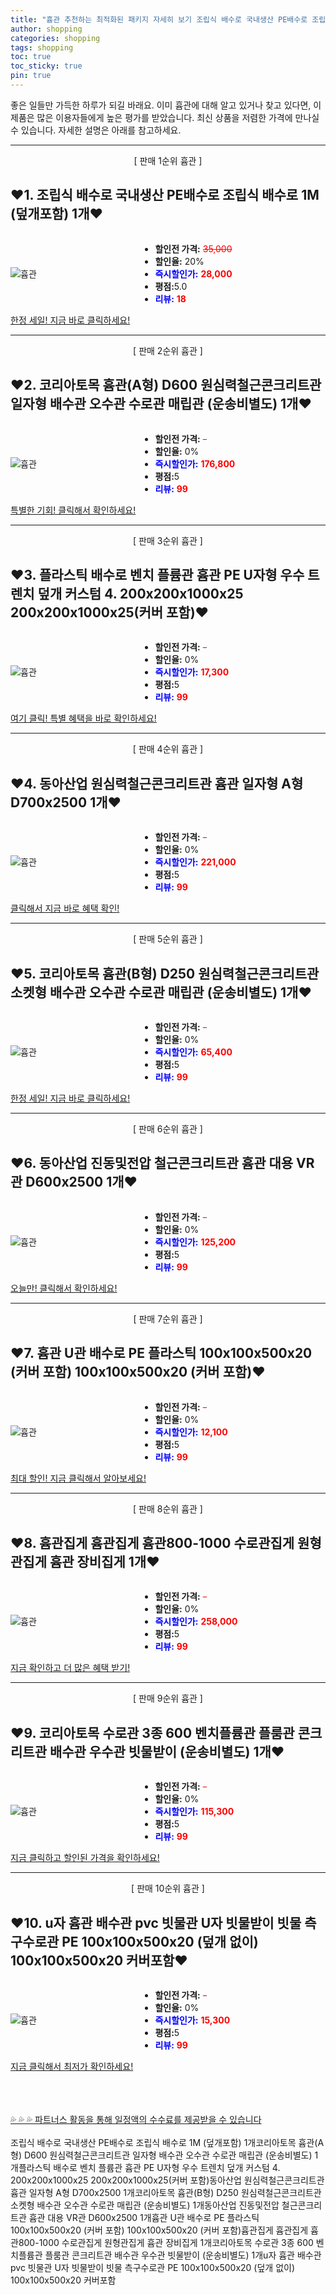 ```yaml
---
title: "흄관 추천하는 최적화된 패키지 자세히 보기 조립식 배수로 국내생산 PE배수로 조립식"
author: shopping
categories: shopping
tags: shopping
toc: true
toc_sticky: true
pin: true
---
```

좋은 일들만 가득한 하루가 되길 바래요. 이미 흄관에 대해 알고 있거나 찾고 있다면, 이 제품은 많은 이용자들에게 높은 평가를 받았습니다. 최신 상품을 저렴한 가격에 만나실 수 있습니다. 자세한 설명은 아래를 참고하세요.

---
<p class="toplist" style="margin: 0 auto; display: block; width: fit-content;">[ 판매 1순위 흄관 ]</p>

<h2><strong>❤️1. 조립식 배수로 국내생산 PE배수로 조립식 배수로 1M (덮개포함) 1개❤️</strong></h2>

<div style="display: flex; align-items: center;">
    <div style="flex: 0.4;">
        <img src="https://thumbnail6.coupangcdn.com/thumbnails/remote/230x230ex/image/vendor_inventory/9a96/1718c9ecbf9833d24ca309d77e9089bb17bab0f813f5f849e0d4072607f1.png" alt="흄관" style="max-width: 100%;">
    </div>
    <div style="flex: 0.6; margin-left: 10px;">
        <ul>
            <li><strong>할인전 가격:</strong> <del style="color: red;">35,000</del></li>
            <li><strong>할인율:</strong> 20%</li>
            <li><span style='color:blue'><strong>즉시할인가:</strong></span> <span style='color:red'><strong>28,000</strong></span></li>
            <li><strong>평점:</strong>5.0</li>
            <li><span style='color:blue'><strong>리뷰:</strong></span> <span style='color:red'><strong>18</strong></span></li>
        </ul>
    </div>
</div>
<div class="center">
    <a href="https://selin100587001.github.io?lptag=AF9450613&subid=githubio&pageKey=7647706955&traceid=V0-153&itemId=20340175650&vendorItemId=86833237266" class="myButton">
        한정 세일! 지금 바로 클릭하세요!
    </a>
</div>


---
<p class="toplist" style="margin: 0 auto; display: block; width: fit-content;">[ 판매 2순위 흄관 ]</p>

<h2><strong>❤️2. 코리아토목 흄관(A형) D600 원심력철근콘크리트관 일자형 배수관 오수관 수로관 매립관 (운송비별도) 1개❤️</strong></h2>

<div style="display: flex; align-items: center;">
    <div style="flex: 0.4;">
        <img src="https://thumbnail8.coupangcdn.com/thumbnails/remote/230x230ex/image/vendor_inventory/0636/effc1bbc918148005fcfa4b14383afc779c630f07f2c18cf1e4a8a92d1a7.jpg" alt="흄관" style="max-width: 100%;">
    </div>
    <div style="flex: 0.6; margin-left: 10px;">
        <ul>
            <li><strong>할인전 가격:</strong> <del style="color: red;">-</del></li>
            <li><strong>할인율:</strong> 0%</li>
            <li><span style='color:blue'><strong>즉시할인가:</strong></span> <span style='color:red'><strong>176,800</strong></span></li>
            <li><strong>평점:</strong>5</li>
            <li><span style='color:blue'><strong>리뷰:</strong></span> <span style='color:red'><strong>99</strong></span></li>
        </ul>
    </div>
</div>
<div class="center">
    <a href="https://selin100587001.github.io?lptag=AF9450613&subid=githubio&pageKey=7933086805&traceid=V0-153&itemId=21828424868&vendorItemId=88482656590" class="myButton">
        특별한 기회! 클릭해서 확인하세요!
    </a>
</div>


---
<p class="toplist" style="margin: 0 auto; display: block; width: fit-content;">[ 판매 3순위 흄관 ]</p>

<h2><strong>❤️3. 플라스틱 배수로 벤치 플륨관 흄관 PE U자형 우수 트렌치 덮개 커스텀 4.  200x200x1000x25 200x200x1000x25(커버 포함)❤️</strong></h2>

<div style="display: flex; align-items: center;">
    <div style="flex: 0.4;">
        <img src="https://thumbnail10.coupangcdn.com/thumbnails/remote/230x230ex/image/vendor_inventory/6d15/ad8ccc90dd22f88b49cc3b1322876d56de4ebe69483e9a51336a40f997e3.jpg" alt="흄관" style="max-width: 100%;">
    </div>
    <div style="flex: 0.6; margin-left: 10px;">
        <ul>
            <li><strong>할인전 가격:</strong> <del style="color: red;">-</del></li>
            <li><strong>할인율:</strong> 0%</li>
            <li><span style='color:blue'><strong>즉시할인가:</strong></span> <span style='color:red'><strong>17,300</strong></span></li>
            <li><strong>평점:</strong>5</li>
            <li><span style='color:blue'><strong>리뷰:</strong></span> <span style='color:red'><strong>99</strong></span></li>
        </ul>
    </div>
</div>
<div class="center">
    <a href="https://selin100587001.github.io?lptag=AF9450613&subid=githubio&pageKey=8112955103&traceid=V0-153&itemId=22991319652&vendorItemId=90300251219" class="myButton">
        여기 클릭! 특별 혜택을 바로 확인하세요!
    </a>
</div>


---
<p class="toplist" style="margin: 0 auto; display: block; width: fit-content;">[ 판매 4순위 흄관 ]</p>

<h2><strong>❤️4. 동아산업 원심력철근콘크리트관 흄관 일자형 A형 D700x2500 1개❤️</strong></h2>

<div style="display: flex; align-items: center;">
    <div style="flex: 0.4;">
        <img src="https://thumbnail8.coupangcdn.com/thumbnails/remote/230x230ex/image/vendor_inventory/f263/aa0ca439fb33011715e9557c4f52663953a3bf28564008ac385a0f77eba0.jpg" alt="흄관" style="max-width: 100%;">
    </div>
    <div style="flex: 0.6; margin-left: 10px;">
        <ul>
            <li><strong>할인전 가격:</strong> <del style="color: red;">-</del></li>
            <li><strong>할인율:</strong> 0%</li>
            <li><span style='color:blue'><strong>즉시할인가:</strong></span> <span style='color:red'><strong>221,000</strong></span></li>
            <li><strong>평점:</strong>5</li>
            <li><span style='color:blue'><strong>리뷰:</strong></span> <span style='color:red'><strong>99</strong></span></li>
        </ul>
    </div>
</div>
<div class="center">
    <a href="https://selin100587001.github.io?lptag=AF9450613&subid=githubio&pageKey=7837916853&traceid=V0-153&itemId=21329182174&vendorItemId=88387771508" class="myButton">
        클릭해서 지금 바로 혜택 확인!
    </a>
</div>


---
<p class="toplist" style="margin: 0 auto; display: block; width: fit-content;">[ 판매 5순위 흄관 ]</p>

<h2><strong>❤️5. 코리아토목 흄관(B형) D250 원심력철근콘크리트관 소켓형 배수관 오수관 수로관 매립관 (운송비별도) 1개❤️</strong></h2>

<div style="display: flex; align-items: center;">
    <div style="flex: 0.4;">
        <img src="https://thumbnail9.coupangcdn.com/thumbnails/remote/230x230ex/image/vendor_inventory/49e8/73a076856896ce010329cedc1233afbae755493464d0fee57852c5a5f871.jpg" alt="흄관" style="max-width: 100%;">
    </div>
    <div style="flex: 0.6; margin-left: 10px;">
        <ul>
            <li><strong>할인전 가격:</strong> <del style="color: red;">-</del></li>
            <li><strong>할인율:</strong> 0%</li>
            <li><span style='color:blue'><strong>즉시할인가:</strong></span> <span style='color:red'><strong>65,400</strong></span></li>
            <li><strong>평점:</strong>5</li>
            <li><span style='color:blue'><strong>리뷰:</strong></span> <span style='color:red'><strong>99</strong></span></li>
        </ul>
    </div>
</div>
<div class="center">
    <a href="https://selin100587001.github.io?lptag=AF9450613&subid=githubio&pageKey=7933086738&traceid=V0-153&itemId=21828424700&vendorItemId=88482323577" class="myButton">
        한정 세일! 지금 바로 클릭하세요!
    </a>
</div>


---
<p class="toplist" style="margin: 0 auto; display: block; width: fit-content;">[ 판매 6순위 흄관 ]</p>

<h2><strong>❤️6. 동아산업 진동및전압 철근콘크리트관 흄관 대용 VR관 D600x2500 1개❤️</strong></h2>

<div style="display: flex; align-items: center;">
    <div style="flex: 0.4;">
        <img src="https://thumbnail10.coupangcdn.com/thumbnails/remote/230x230ex/image/vendor_inventory/6293/bf3d7e8cb03bbe3d121ef4b3b008f990e2c7c45f6c7b08fe17f53488819c.jpg" alt="흄관" style="max-width: 100%;">
    </div>
    <div style="flex: 0.6; margin-left: 10px;">
        <ul>
            <li><strong>할인전 가격:</strong> <del style="color: red;">-</del></li>
            <li><strong>할인율:</strong> 0%</li>
            <li><span style='color:blue'><strong>즉시할인가:</strong></span> <span style='color:red'><strong>125,200</strong></span></li>
            <li><strong>평점:</strong>5</li>
            <li><span style='color:blue'><strong>리뷰:</strong></span> <span style='color:red'><strong>99</strong></span></li>
        </ul>
    </div>
</div>
<div class="center">
    <a href="https://selin100587001.github.io?lptag=AF9450613&subid=githubio&pageKey=7837944395&traceid=V0-153&itemId=21329322771&vendorItemId=88387899947" class="myButton">
        오늘만! 클릭해서 확인하세요!
    </a>
</div>


---
<p class="toplist" style="margin: 0 auto; display: block; width: fit-content;">[ 판매 7순위 흄관 ]</p>

<h2><strong>❤️7. 흄관 U관 배수로 PE 플라스틱 100x100x500x20 (커버 포함) 100x100x500x20 (커버 포함)❤️</strong></h2>

<div style="display: flex; align-items: center;">
    <div style="flex: 0.4;">
        <img src="https://thumbnail10.coupangcdn.com/thumbnails/remote/230x230ex/image/vendor_inventory/6d15/ad8ccc90dd22f88b49cc3b1322876d56de4ebe69483e9a51336a40f997e3.jpg" alt="흄관" style="max-width: 100%;">
    </div>
    <div style="flex: 0.6; margin-left: 10px;">
        <ul>
            <li><strong>할인전 가격:</strong> <del style="color: red;">-</del></li>
            <li><strong>할인율:</strong> 0%</li>
            <li><span style='color:blue'><strong>즉시할인가:</strong></span> <span style='color:red'><strong>12,100</strong></span></li>
            <li><strong>평점:</strong>5</li>
            <li><span style='color:blue'><strong>리뷰:</strong></span> <span style='color:red'><strong>99</strong></span></li>
        </ul>
    </div>
</div>
<div class="center">
    <a href="https://selin100587001.github.io?lptag=AF9450613&subid=githubio&pageKey=7772113957&traceid=V0-153&itemId=20985062577&vendorItemId=90300251165" class="myButton">
        최대 할인! 지금 클릭해서 알아보세요!
    </a>
</div>


---
<p class="toplist" style="margin: 0 auto; display: block; width: fit-content;">[ 판매 8순위 흄관 ]</p>

<h2><strong>❤️8. 흄관집게 흄관집게 흄관800-1000 수로관집게 원형관집게 흄관 장비집게 1개❤️</strong></h2>

<div style="display: flex; align-items: center;">
    <div style="flex: 0.4;">
        <img src="https://thumbnail10.coupangcdn.com/thumbnails/remote/230x230ex/image/vendor_inventory/152a/d457b964654c3092adf03b0d429c8def5f41dc516ddb4fa42992cade9ef7.jpg" alt="흄관" style="max-width: 100%;">
    </div>
    <div style="flex: 0.6; margin-left: 10px;">
        <ul>
            <li><strong>할인전 가격:</strong> <del style="color: red;">-</del></li>
            <li><strong>할인율:</strong> 0%</li>
            <li><span style='color:blue'><strong>즉시할인가:</strong></span> <span style='color:red'><strong>258,000</strong></span></li>
            <li><strong>평점:</strong>5</li>
            <li><span style='color:blue'><strong>리뷰:</strong></span> <span style='color:red'><strong>99</strong></span></li>
        </ul>
    </div>
</div>
<div class="center">
    <a href="https://selin100587001.github.io?lptag=AF9450613&subid=githubio&pageKey=1499629552&traceid=V0-153&itemId=2575221558&vendorItemId=70567522290" class="myButton">
        지금 확인하고 더 많은 혜택 받기!
    </a>
</div>


---
<p class="toplist" style="margin: 0 auto; display: block; width: fit-content;">[ 판매 9순위 흄관 ]</p>

<h2><strong>❤️9. 코리아토목 수로관 3종 600 벤치플륨관 플룸관 콘크리트관 배수관 우수관 빗물받이 (운송비별도) 1개❤️</strong></h2>

<div style="display: flex; align-items: center;">
    <div style="flex: 0.4;">
        <img src="https://thumbnail6.coupangcdn.com/thumbnails/remote/230x230ex/image/vendor_inventory/38c1/693ef12dd6faf7887b3d8565cd3a400cba193219a8d4a94c750fae178876.jpg" alt="흄관" style="max-width: 100%;">
    </div>
    <div style="flex: 0.6; margin-left: 10px;">
        <ul>
            <li><strong>할인전 가격:</strong> <del style="color: red;">-</del></li>
            <li><strong>할인율:</strong> 0%</li>
            <li><span style='color:blue'><strong>즉시할인가:</strong></span> <span style='color:red'><strong>115,300</strong></span></li>
            <li><strong>평점:</strong>5</li>
            <li><span style='color:blue'><strong>리뷰:</strong></span> <span style='color:red'><strong>99</strong></span></li>
        </ul>
    </div>
</div>
<div class="center">
    <a href="https://selin100587001.github.io?lptag=AF9450613&subid=githubio&pageKey=7856199544&traceid=V0-153&itemId=21426536628&vendorItemId=88482657990" class="myButton">
        지금 클릭하고 할인된 가격을 확인하세요!
    </a>
</div>


---
<p class="toplist" style="margin: 0 auto; display: block; width: fit-content;">[ 판매 10순위 흄관 ]</p>

<h2><strong>❤️10. u자 흄관 배수관 pvc 빗물관 U자 빗물받이 빗물 측구수로관 PE 100x100x500x20 (덮개 없이) 100x100x500x20 커버포함❤️</strong></h2>

<div style="display: flex; align-items: center;">
    <div style="flex: 0.4;">
        <img src="https://thumbnail10.coupangcdn.com/thumbnails/remote/230x230ex/image/vendor_inventory/82b2/cce92a37055db0b75acba8d5ac09f4decaa5297da6e98e5fa207368ffb8d.jpg" alt="흄관" style="max-width: 100%;">
    </div>
    <div style="flex: 0.6; margin-left: 10px;">
        <ul>
            <li><strong>할인전 가격:</strong> <del style="color: red;">-</del></li>
            <li><strong>할인율:</strong> 0%</li>
            <li><span style='color:blue'><strong>즉시할인가:</strong></span> <span style='color:red'><strong>15,300</strong></span></li>
            <li><strong>평점:</strong>5</li>
            <li><span style='color:blue'><strong>리뷰:</strong></span> <span style='color:red'><strong>99</strong></span></li>
        </ul>
    </div>
</div>
<div class="center">
    <a href="https://selin100587001.github.io?lptag=AF9450613&subid=githubio&pageKey=7399733830&traceid=V0-153&itemId=19150202234&vendorItemId=90791693680" class="myButton">
        지금 클릭해서 최저가 확인하세요!
    </a>
</div>

<br><br><br>[💦 💦 💦 파트너스 활동을 통해 일정액의 수수료를 제공받을 수 있습니다](https://link.coupang.com/a/bcpT2c)<br><br>조립식 배수로 국내생산 PE배수로 조립식 배수로 1M (덮개포함) 1개코리아토목 흄관(A형) D600 원심력철근콘크리트관 일자형 배수관 오수관 수로관 매립관 (운송비별도) 1개플라스틱 배수로 벤치 플륨관 흄관 PE U자형 우수 트렌치 덮개 커스텀 4.  200x200x1000x25 200x200x1000x25(커버 포함)동아산업 원심력철근콘크리트관 흄관 일자형 A형 D700x2500 1개코리아토목 흄관(B형) D250 원심력철근콘크리트관 소켓형 배수관 오수관 수로관 매립관 (운송비별도) 1개동아산업 진동및전압 철근콘크리트관 흄관 대용 VR관 D600x2500 1개흄관 U관 배수로 PE 플라스틱 100x100x500x20 (커버 포함) 100x100x500x20 (커버 포함)흄관집게 흄관집게 흄관800-1000 수로관집게 원형관집게 흄관 장비집게 1개코리아토목 수로관 3종 600 벤치플륨관 플룸관 콘크리트관 배수관 우수관 빗물받이 (운송비별도) 1개u자 흄관 배수관 pvc 빗물관 U자 빗물받이 빗물 측구수로관 PE 100x100x500x20 (덮개 없이) 100x100x500x20 커버포함